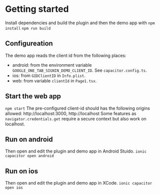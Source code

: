 # Getting started

Install dependencies and build the plugin and then the demo app with
`npm install`
`npm run build`

## Configureation
The demo app reads the client id from the following places:
 - android: from the environment variable `GOOGLE_ONE_TAB_SIGNIN_DEMO_CLIENT_ID`. See `capacitor.config.ts`.
 - ios: from `GIDClientID` in `Info.plist`.
 - web: from variable `clientId` in `Page1.tsx`.

## Start the web app
`npm start`
The pre-configured client-id should has the following origins allowed: http://localhost:3000, http://localhost
Some features as `navigator.credentials.get` require a secure context but also work on localhost.

## Run on android
Then open and edit the plugin and demo app in Android Stuido. `ionic capacitor open android`

## Run on ios
Then open and edit the plugin and demo app in XCode. `ionic capacitor open ios`